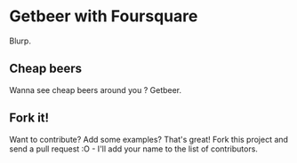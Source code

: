 # Getbeer with Foursquare

Blurp.

## Cheap beers
Wanna see cheap beers around you ? Getbeer.

## Fork it!

Want to contribute? Add some examples? That's great! Fork this project and send a pull request :O - I'll add your name to the list of contributors.